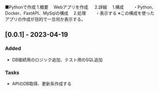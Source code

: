 ■Pythonで作成
1.概要
　Webアプリを作成
　
2.詳細
　1.構成
　　・Python、Docker、FastAPI、MySqlの構成
　2.処理
　　・表示する
※この構成を使ったアプリの作成が目的で一旦何か表示する。

## [0.0.1] - 2023-04-19

### Added

- DB接続用のロジック追加、テスト用のSQL追加


### Tasks

- APIのDB取得、更新系作成する
